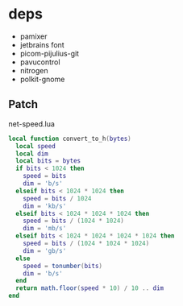 # deps

- pamixer
- jetbrains font
- picom-pijulius-git
- pavucontrol
- nitrogen
- polkit-gnome

## Patch

net-speed.lua

```lua
local function convert_to_h(bytes)
  local speed
  local dim
  local bits = bytes
  if bits < 1024 then
    speed = bits
    dim = 'b/s'
  elseif bits < 1024 * 1024 then
    speed = bits / 1024
    dim = 'kb/s'
  elseif bits < 1024 * 1024 * 1024 then
    speed = bits / (1024 * 1024)
    dim = 'mb/s'
  elseif bits < 1024 * 1024 * 1024 * 1024 then
    speed = bits / (1024 * 1024 * 1024)
    dim = 'gb/s'
  else
    speed = tonumber(bits)
    dim = 'b/s'
  end
  return math.floor(speed * 10) / 10 .. dim
end

```
